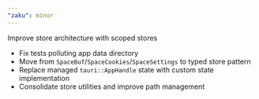```yaml
---
"zaku": minor
---
```


Improve store architecture with scoped stores

- Fix tests polluting app data directory
- Move from `SpaceBuf`/`SpaceCookies`/`SpaceSettings` to typed store pattern
- Replace managed `tauri::AppHandle` state with custom state implementation
- Consolidate store utilities and improve path management
